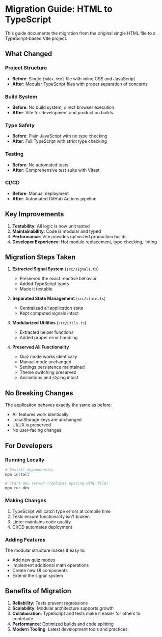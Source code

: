 # Migration Guide: HTML to TypeScript

This guide documents the migration from the original single HTML file to a TypeScript-based Vite project.

## What Changed

### Project Structure
- **Before**: Single `index.html` file with inline CSS and JavaScript
- **After**: Modular TypeScript files with proper separation of concerns

### Build System
- **Before**: No build system, direct browser execution
- **After**: Vite for development and production builds

### Type Safety
- **Before**: Plain JavaScript with no type checking
- **After**: Full TypeScript with strict type checking

### Testing
- **Before**: No automated tests
- **After**: Comprehensive test suite with Vitest

### CI/CD
- **Before**: Manual deployment
- **After**: Automated GitHub Actions pipeline

## Key Improvements

1. **Testability**: All logic is now unit tested
2. **Maintainability**: Code is modular and typed
3. **Performance**: Vite provides optimized production builds
4. **Developer Experience**: Hot module replacement, type checking, linting

## Migration Steps Taken

1. **Extracted Signal System** (`src/signals.ts`)
   - Preserved the exact reactive behavior
   - Added TypeScript types
   - Made it testable

2. **Separated State Management** (`src/state.ts`)
   - Centralized all application state
   - Kept computed signals intact

3. **Modularized Utilities** (`src/utils.ts`)
   - Extracted helper functions
   - Added proper error handling

4. **Preserved All Functionality**
   - Quiz mode works identically
   - Manual mode unchanged
   - Settings persistence maintained
   - Theme switching preserved
   - Animations and styling intact

## No Breaking Changes

The application behaves exactly the same as before:
- All features work identically
- LocalStorage keys are unchanged
- UI/UX is preserved
- No user-facing changes

## For Developers

### Running Locally

```bash
# Install dependencies
npm install

# Start dev server (replaces opening HTML file)
npm run dev
```

### Making Changes

1. TypeScript will catch type errors at compile time
2. Tests ensure functionality isn't broken
3. Linter maintains code quality
4. CI/CD automates deployment

### Adding Features

The modular structure makes it easy to:
- Add new quiz modes
- Implement additional math operations
- Create new UI components
- Extend the signal system

## Benefits of Migration

1. **Reliability**: Tests prevent regressions
2. **Scalability**: Modular architecture supports growth
3. **Collaboration**: TypeScript and tests make it easier for others to contribute
4. **Performance**: Optimized builds and code splitting
5. **Modern Tooling**: Latest development tools and practices